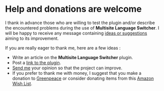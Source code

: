# Help and donations are welcome

I thank in advance those who are willing to test the plugin and/or describe the encountered problems during the use of **Multisite Language Switcher**. I will be happy to receive any message containing [ideas or suggestions](https://github.com/lloc/Multisite-Language-Switcher/issues) aiming to its improvement.

If you are really eager to thank me, here are a few ideas :

- Write an article on the **Multisite Language Switcher** plugin.
- Post a [link to the plugin](http://wordpress.org/extend/plugins/multisite-language-switcher/).
- [Send me](mailto:re@lloc.de) your opinion so that the project can improve.
- If you prefer to thank me with money, I suggest that you make a donation to [Greenpeace](http://www.greenpeace.org/international/en/) or consider donating items from this [Amazon Wish List](http://www.amazon.com/gp/registry/wishlist/LXBNMOI93IJS/ref=topnav_lists_1).
